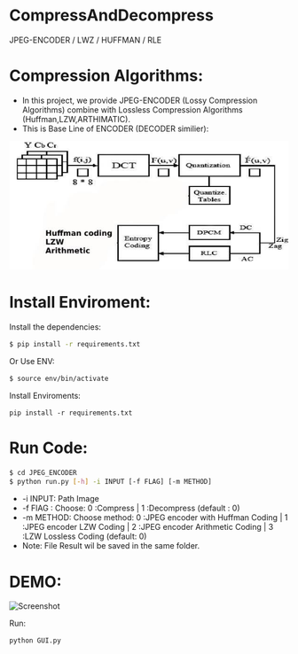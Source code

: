 # CompressAndDecompress
JPEG-ENCODER / LWZ / HUFFMAN / RLE

# Compression Algorithms:
- In this project, we provide JPEG-ENCODER (Lossy Compression Algorithms) combine with Lossless Compression Algorithms (Huffman,LZW,ARTHIMATIC).
- This is Base Line of ENCODER (DECODER similier): 


![Screenshot](assets/diagram.jpg)


# Install Enviroment:
Install the dependencies:
```sh
$ pip install -r requirements.txt
```
Or Use ENV:
```sh
$ source env/bin/activate
```
Install Enviroments: 

    pip install -r requirements.txt


# Run Code: 

```sh
$ cd JPEG_ENCODER
$ python run.py [-h] -i INPUT [-f FLAG] [-m METHOD]
```
- -i INPUT: Path Image
- -f FlAG : Choose: 0 :Compress | 1 :Decompress (default : 0)
- -m METHOD: Choose method: 0 :JPEG encoder with Huffman Coding | 1 :JPEG encoder LZW Coding | 2 :JPEG encoder Arithmetic Coding | 3 :LZW Lossless Coding (default: 0)
- Note: File Result wil be saved in the same folder.

# DEMO:

![Screenshot](assets/demo.jpg)

Run:
```sh
python GUI.py
```
